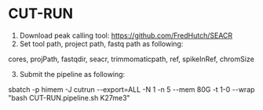 # CUT-RUN

1. Download peak calling tool: https://github.com/FredHutch/SEACR
2. Set tool path, project path, fastq path as following:

cores,
projPath,
fastqdir,
seacr,
trimmomaticpath,
ref,
spikeInRef,
chromSize

3. Submit the pipeline as following:

sbatch -p himem -J cutrun --export=ALL -N 1 -n 5 --mem 80G -t 1-0 --wrap "bash CUT-RUN.pipeline.sh K27me3"
